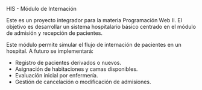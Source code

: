  HIS - Módulo de Internación

Este es un proyecto integrador para la materia Programación Web II. El objetivo es desarrollar un sistema hospitalario básico centrado en el módulo de admisión y recepción de pacientes.

Este módulo permite simular el flujo de internación de pacientes en un hospital. A futuro se implementará:

- Registro de pacientes derivados o nuevos.
- Asignación de habitaciones y camas disponibles.
- Evaluación inicial por enfermería.
- Gestión de cancelación o modificación de admisiones.